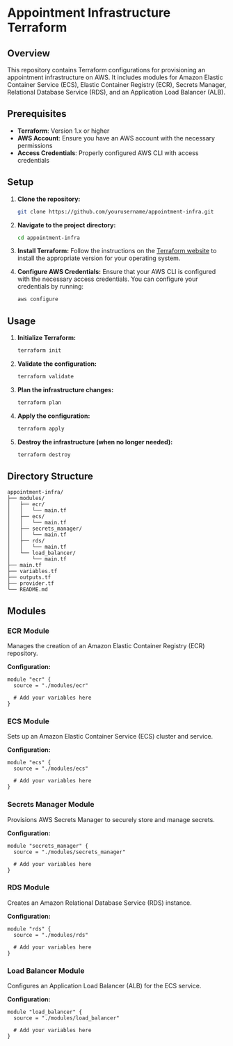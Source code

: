 # Appointment Infrastructure Terraform

## Overview

This repository contains Terraform configurations for provisioning an appointment infrastructure on AWS. It includes modules for Amazon Elastic Container Service (ECS), Elastic Container Registry (ECR), Secrets Manager, Relational Database Service (RDS), and an Application Load Balancer (ALB).

## Prerequisites

- **Terraform**: Version 1.x or higher
- **AWS Account**: Ensure you have an AWS account with the necessary permissions
- **Access Credentials**: Properly configured AWS CLI with access credentials

## Setup

1. **Clone the repository:**
    ```sh
    git clone https://github.com/yourusername/appointment-infra.git
    ```

2. **Navigate to the project directory:**
    ```sh
    cd appointment-infra
    ```

3. **Install Terraform:**
    Follow the instructions on the [Terraform website](https://www.terraform.io/downloads.html) to install the appropriate version for your operating system.

4. **Configure AWS Credentials:**
    Ensure that your AWS CLI is configured with the necessary access credentials. You can configure your credentials by running:
    ```sh
    aws configure
    ```

## Usage

1. **Initialize Terraform:**
    ```sh
    terraform init
    ```

2. **Validate the configuration:**
    ```sh
    terraform validate
    ```

3. **Plan the infrastructure changes:**
    ```sh
    terraform plan
    ```

4. **Apply the configuration:**
    ```sh
    terraform apply
    ```

5. **Destroy the infrastructure (when no longer needed):**
    ```sh
    terraform destroy
    ```

## Directory Structure

```
appointment-infra/
├── modules/
│   ├── ecr/
│   │   └── main.tf
│   ├── ecs/
│   │   └── main.tf
│   ├── secrets_manager/
│   │   └── main.tf
│   ├── rds/
│   │   └── main.tf
│   └── load_balancer/
│       └── main.tf
├── main.tf
├── variables.tf
├── outputs.tf
├── provider.tf
└── README.md
```

## Modules

### ECR Module

Manages the creation of an Amazon Elastic Container Registry (ECR) repository.

**Configuration:**
```hcl
module "ecr" {
  source = "./modules/ecr"
  
  # Add your variables here
}
```

### ECS Module

Sets up an Amazon Elastic Container Service (ECS) cluster and service.

**Configuration:**
```hcl
module "ecs" {
  source = "./modules/ecs"
  
  # Add your variables here
}
```

### Secrets Manager Module

Provisions AWS Secrets Manager to securely store and manage secrets.

**Configuration:**
```hcl
module "secrets_manager" {
  source = "./modules/secrets_manager"
  
  # Add your variables here
}
```

### RDS Module

Creates an Amazon Relational Database Service (RDS) instance.

**Configuration:**
```hcl
module "rds" {
  source = "./modules/rds"
  
  # Add your variables here
}
```

### Load Balancer Module

Configures an Application Load Balancer (ALB) for the ECS service.

**Configuration:**
```hcl
module "load_balancer" {
  source = "./modules/load_balancer"
  
  # Add your variables here
}
```
